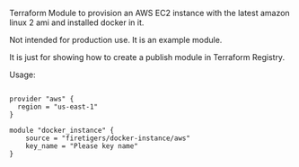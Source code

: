 Terraform Module to provision an AWS EC2 instance with the latest amazon linux 2 
ami and installed docker in it.

Not intended for production use. It is an example module.

It is just for showing how to create a publish module in Terraform Registry.

Usage:

```hcl

provider "aws" {
  region = "us-east-1"
}

module "docker_instance" {
    source = "firetigers/docker-instance/aws"
    key_name = "Please key name"
}
```